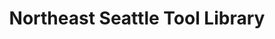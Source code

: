 ---
title: "Northeast Seattle Tool Library"
url: /seattle/northeast-seattle-tool-library/
shop: Werkzeuge
---
